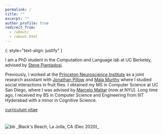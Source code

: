 ```yaml
---
permalink: /
title: ""
excerpt: ""
author_profile: true
redirect_from: 
  - /about/
  - /about.html
---
```


{: style="text-align: justify" }  

I am a PhD student in the Computation and Language lab at UC Berkeley, advised by [Steve Piantadosi](http://colala.berkeley.edu). 

Previously, I worked at the [Princeton Neuroscience Institute](https://pni.princeton.edu/) as a joint research assistant with [Jonathan Pillow](https://pillowlab.princeton.edu/) and [Mala Murthy](https://murthylab.princeton.edu/) where I studied social interactions in fruit flies. I obtained my MS in Computer Science at UC San Diego, where I was advised by [Marcelo Mattar](https://mattarlab.com) (now at NYU). Long time ago, I received my BS in Computer Science and Engineering from IIIT Hyderabad with a minor in Cognitive Science. 

[curriculum vitae](/files/UmeshSingla_cv.pdf)

<img src="/images/IMG_20201228_125037.jpg" alt="bb" style="padding-top: 5%;">
_Black's Beach, La Jolla, CA (Dec 2020)_
